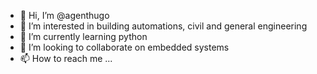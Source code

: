 - 👋 Hi, I’m @agenthugo
- 👀 I’m interested in building automations, civil and general engineering
- 🌱 I’m currently learning python
- 💞️ I’m looking to collaborate on embedded systems
- 📫 How to reach me ...

<!---
agenthugo/agenthugo is a ✨ special ✨ repository because its `README.md` (this file) appears on your GitHub profile.
You can click the Preview link to take a look at your changes.
--->
